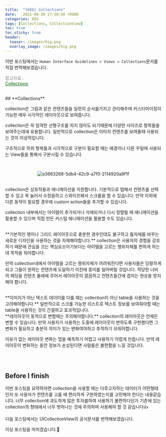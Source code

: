 ```yaml
---
title:  "[HIG] Collections"
date:   2021-08-30 17:38:50 +0900
categories: HIG
tags: [Collections, CollectionView]
toc: true
toc_sticky: true
header:
  teaser: /images/hig.png
  overlay_image: /images/hig.png
---
```


이번 포스팅에서는 `Human Interface Guidelines > Views > Collections`문서를 직접 번역해보겠습니다.

<span style="color:gray">참고자료 : <br></span><a href ="https://developer.apple.com/design/human-interface-guidelines/ios/views/collections/" style="color:darkgreen"><U>Collections</U></a>

<br>
## **Collections**

collection은 그림과 같은 컨텐츠들을 일련의 순서를가지고 관리해주며 커스터마이징이 가능한 매우 시각적인 레이아웃으로 보여줍니다.

collection은 꼭 엄격한 선형구조를 띄지 않아도 되기때문에 다양한 사이즈로 항목들을 보여주는데에 유용합니다. 일반적으로 collection은 이미지 컨텐츠를 보여줄때 사용되는 것이 이상적입니다.

구조적으로 하위 항복들과 시각적으로 구분이 필요할 때는 배경이나 다른 꾸밀때 사용되는 View들을 통해서 구분시킬 수 있습니다.

<br>
<p align="center"><img alt="e3663268-5db4-42c9-a7f0-2114920a9f1f" src="https://user-images.githubusercontent.com/56648865/131330681-05e26657-94ab-4522-87ff-55863e540944.png"></p>

<br>
collection은 상호작용과 애니메이션을 지원합니다. 기본적으로 탭해서 컨텐츠를 선택할 수 있고 꾹 눌러서 수정을하고 스와이프해서 스크롤을 할 수 있습니다. 만약 이외에 다른 동작이 필요할 경우에 custom action들을 추가할 수 있습니다. 

collection 내부에서는 아이템이 추가되거나 삭제되거나 다시 정렬될 때 애니메이션을 활용할 수 있으며 직접 만든 커스텀 에니메이션을 활용할 수도 있습니다.


<br>
**기본적인 행이나 그리드 레이아웃으로 충분한 경우인데도 불구하고 틀자체를 바꾸는 새로운 디자인을 사용하는 것을 자제해야합니다.** collection은 사용자의 경험을 강조하기 때문에 관심을 끄는 핵심요소이기보다는 아이템을 고르는 행위자체를 편하게 하는데 목적을 둬야합니다.

만약 collection내에서 아이템을 고르는 행위자체가 어려워진다면 사용자들은 당황하게되고 그들이 원하는 컨텐츠에 도달하기 이전에 흥미를 잃어버릴 것입니다. 적당한 너비의 패딩을 컨텐츠 둘레에 주어서 레이아웃이 깔끔하고 컨텐츠들간에 겹치는 현상을 방지해야 합니다.


<br>
**이미지가 아닌 텍스트 데이터를 다룰 때는 collection이 아닌 table을 사용하는 것을 고려해야합니다.** 일반적으로 스크롤 가능한 리스트로 텍스트 정보를 보여줘야할 때는 table을 사용하는 것이 간결하고 효과적입니다.


<br>
**레이아웃이 동적으로 변할때는 주의해야합니다.** collection의 레이아웃은 언제든 변할 수 있습니다. 만약 사용자가 사용하는 도중에 레이아웃이 변하도록 구현했다면 그 변화가 필요하고 충분히 의미가 있는 변화여야하고 추적하기 쉬워야합니다.

이유가 없는 레이아웃 변화는 앱을 예측하기 어렵고 사용하기 어렵게 만듭니다. 만약 레이아웃이 변화하는 동안 정보가 손상된다면 사람들은 불편함을 느낄 것입니다.

<br><br>
## **Before I finish** 
이번 포스팅을 요약하자면 collection을 사용할 때는 다루고자하는 데이터가 어떤형태인지 또 사용자가 컨텐츠를 고를 때 편리하게 구현하였는지를 고민해야 한다는 내용같습니다. 너무 collection에 과도하게 많은 투자를하여 사용하기 불편하다던가 기존에 있는 collection의 형태에서 너무 벗어나는 것에 주의하며 사용해야 할 것 같습니다👍

다음 포스팅에서는 UICollectionView의 공식문서를 번역해보겠습니다.

이상 포스팅을 마치겠습니다.🙈